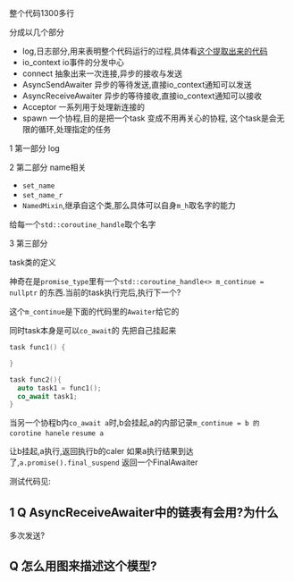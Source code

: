 整个代码1300多行

分成以几个部分

- log,日志部分,用来表明整个代码运行的过程,具体看[这个提取出来的代码](./code_first/log.cpp)
- io_context io事件的分发中心
- connect 抽象出来一次连接,异步的接收与发送
- AsyncSendAwaiter 异步的等待发送,直接io_context通知可以发送
- AsyncReceiveAwaiter 异步的等待接收,直接io_context通知可以接收
- Acceptor 一系列用于处理新连接的
- spawn 一个协程,目的是把一个task 变成不用再关心的协程,
  这个task是会无限的循环,处理指定的任务

1 第一部分
log

2 第二部分
name相关

- `set_name`
- `set_name_r`
- `NamedMixin`,继承自这个类,那么具体可以自身`m_h`取名字的能力

给每一个`std::coroutine_handle`取个名字


3 第三部分

task类的定义


神奇在是`promise_type`里有一个`std::coroutine_handle<> m_continue = nullptr`
的东西.当前的task执行完后,执行下一个?

这个`m_continue`是下面的代码里的`Awaiter`给它的

同时task本身是可以`co_await`的
先把自己挂起来



```cpp
task func1() {

}

task func2(){
  auto task1 = func1();
  co_await task1;
}
```

当另一个协程b内`co_await a`时,b会挂起,a的内部记录`m_continue = b 的corotine hanele`
`resume a`

让b挂起,a执行,返回执行b的caler
如果a执行结果到达了,`a.promise().final_suspend`
返回一个FinalAwaiter


测试代码见:

<toGitLink file="./code_first/task.cpp" />



## 1 Q AsyncReceiveAwaiter中的链表有会用?为什么

多次发送?

## Q 怎么用图来描述这个模型?

